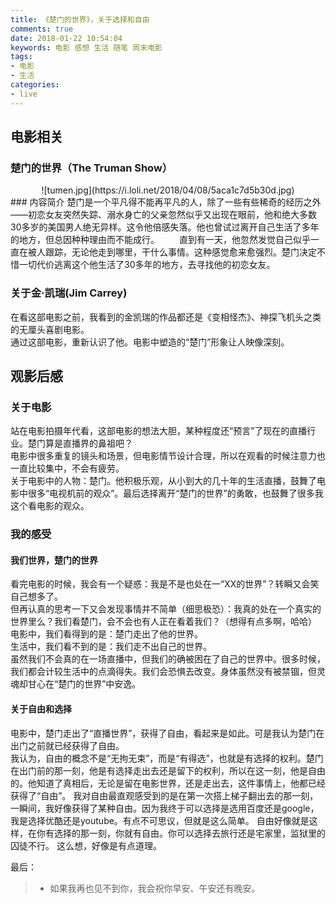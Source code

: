 ```yaml
---
title: 《楚门的世界》，关于选择和自由
comments: true
date: 2018-01-22 10:54:04
keywords: 电影 感想 生活 随笔 周末电影
tags:
- 电影
- 生活
categories:
- live
---
```


## 电影相关
### 楚门的世界（The Truman Show）
<center>![tumen.jpg](https://i.loli.net/2018/04/08/5aca1c7d5b30d.jpg)</center>
### 内容简介
楚门是一个平凡得不能再平凡的人，除了一些有些稀奇的经历之外——初恋女友突然失踪、溺水身亡的父亲忽然似乎又出现在眼前，他和绝大多数30多岁的美国男人绝无异样。这令他倍感失落。他也曾试过离开自己生活了多年的地方，但总因种种理由而不能成行。   
　　直到有一天，他忽然发觉自己似乎一直在被人跟踪，无论他走到哪里，干什么事情。这种感觉愈来愈强烈。楚门决定不惜一切代价逃离这个他生活了30多年的地方，去寻找他的初恋女友。

### 关于金·凯瑞(Jim Carrey)
在看这部电影之前，我看到的金凯瑞的作品都还是《变相怪杰》、神探飞机头之类的无厘头喜剧电影。		
通过这部电影，重新认识了他。电影中塑造的“楚门”形象让人映像深刻。

<!--more-->
## 观影后感
### 关于电影  
站在电影拍摄年代看，这部电影的想法大胆，某种程度还“预言”了现在的直播行业。楚门算是直播界的鼻祖吧？  
电影中很多重复的镜头和场景，但电影情节设计合理，所以在观看的时候注意力也一直比较集中，不会有疲劳。  
关于电影中的人物：楚门。他积极乐观，从小到大的几十年的生活直播，鼓舞了电影中很多“电视机前的观众”。最后选择离开“楚门的世界”的勇敢，也鼓舞了很多我这个看电影的观众。  

### 我的感受

#### 我们世界，楚门的世界
看完电影的时候，我会有一个疑惑：我是不是也处在一“XX的世界”？转瞬又会笑自己想多了。		
但再认真的思考一下又会发现事情并不简单（细思极恐）：我真的处在一个真实的世界里么？我们看楚门，会不会也有人正在看着我们？（想得有点多啊，哈哈）		
电影中，我们看得到的是：楚门走出了他的世界。  
生活中，我们看不到的是：我们走不出自己的世界。  
虽然我们不会真的在一场直播中，但我们的确被困在了自己的世界中。很多时候，我们都会计较生活中的点滴得失。我们会恐惧去改变。身体虽然没有被禁锢，但灵魂却甘心在“楚门的世界”中安逸。  

#### 关于自由和选择
电影中，楚门走出了“直播世界”，获得了自由，看起来是如此。可是我认为楚门在出门之前就已经获得了自由。  
我认为，自由的概念不是“无拘无束”，而是“有得选”，也就是有选择的权利。楚门在出门前的那一刻，他是有选择走出去还是留下的权利，所以在这一刻，他是自由的。他知道了真相后，无论是留在电影世界，还是走出去，这件事情上，他都已经获得了“自由”。
我对自由最直观感受到的是在第一次搭上梯子翻出去的那一刻，一瞬间，我好像获得了某种自由。因为我终于可以选择是选用百度还是google，我是选择优酷还是youtube。有点不可思议，但就是这么简单。
自由好像就是这样，在你有选择的那一刻，你就有自由。你可以选择去旅行还是宅家里，监狱里的囚徒不行。
这么想，好像是有点道理。


最后：
>* 如果我再也见不到你，我会祝你早安、午安还有晚安。
